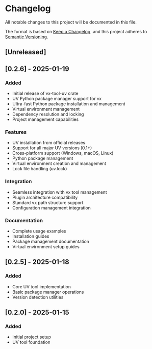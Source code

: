 # Changelog

All notable changes to this project will be documented in this file.

The format is based on [Keep a Changelog](https://keepachangelog.com/en/1.0.0/),
and this project adheres to [Semantic Versioning](https://semver.org/spec/v2.0.0.html).

## [Unreleased]

## [0.2.6] - 2025-01-19

### Added
- Initial release of vx-tool-uv crate
- UV Python package manager support for vx
- Ultra-fast Python package installation and management
- Virtual environment management
- Dependency resolution and locking
- Project management capabilities

### Features
- UV installation from official releases
- Support for all major UV versions (0.1+)
- Cross-platform support (Windows, macOS, Linux)
- Python package management
- Virtual environment creation and management
- Lock file handling (uv.lock)

### Integration
- Seamless integration with vx tool management
- Plugin architecture compatibility
- Standard vx path structure support
- Configuration management integration

### Documentation
- Complete usage examples
- Installation guides
- Package management documentation
- Virtual environment setup guides

## [0.2.5] - 2025-01-18

### Added
- Core UV tool implementation
- Basic package manager operations
- Version detection utilities

## [0.2.0] - 2025-01-15

### Added
- Initial project setup
- UV tool foundation